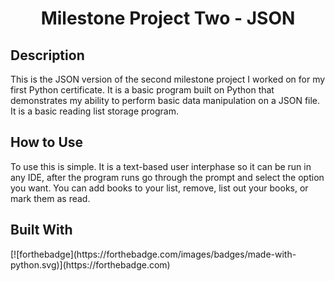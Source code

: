 <h1 align="center">Milestone Project Two - JSON </h1>
<h2 align="left">Description </h2>
This is the JSON version of the second milestone project I worked on for my first Python certificate. It is a basic program built on Python that demonstrates my ability to perform basic data manipulation on a JSON file. It is a basic reading list storage program.
<h2 align="left">How to Use</h2>
To use this is simple. It is a text-based user interphase so it can be run in any IDE, after the program runs go through the prompt and select the option you want. You can add books to your list, remove, list out your books, or mark them as read.
<h2 align="left">Built With</h2>
[![forthebadge](https://forthebadge.com/images/badges/made-with-python.svg)](https://forthebadge.com)

